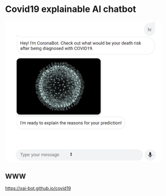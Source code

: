 # Covid19 explainable AI chatbot
![example_dialogue](media/coronabot-gif.gif)

## WWW
https://xai-bot.github.io/covid19

